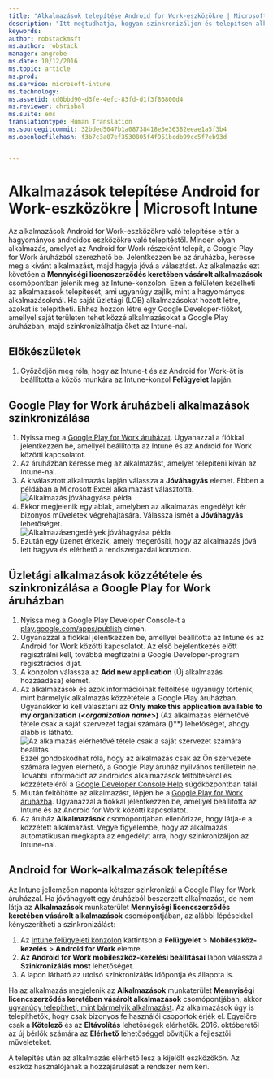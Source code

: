```yaml
---
title: "Alkalmazások telepítése Android for Work-eszközökre | Microsoft Intune"
description: "Itt megtudhatja, hogyan szinkronizáljon és telepítsen alkalmazásokat Android for Work-eszközökre a Google Play for Work áruházból."
keywords: 
author: robstackmsft
ms.author: robstack
manager: angrobe
ms.date: 10/12/2016
ms.topic: article
ms.prod: 
ms.service: microsoft-intune
ms.technology: 
ms.assetid: cd0bbd90-d3fe-4efc-83fd-d1f3f86800d4
ms.reviewer: chrisbal
ms.suite: ems
translationtype: Human Translation
ms.sourcegitcommit: 32bded5047b1a08738418e3e36382eeae1a5f3b4
ms.openlocfilehash: f3b7c3a07ef3530805f4f951bcdb99cc5f7eb93d


---
```


# Alkalmazások telepítése Android for Work-eszközökre | Microsoft Intune

Az alkalmazások Android for Work-eszközökre való telepítése eltér a hagyományos androidos eszközökre való telepítéstől. Minden olyan alkalmazás, amelyet az Android for Work részeként telepít, a Google Play for Work áruházból szerezhető be. Jelentkezzen be az áruházba, keresse meg a kívánt alkalmazást, majd hagyja jóvá a választást.
Az alkalmazás ezt követően a **Mennyiségi licencszerződés keretében vásárolt alkalmazások** csomópontban jelenik meg az Intune-konzolon. Ezen a felületen kezelheti az alkalmazások telepítését, ami ugyanúgy zajlik, mint a hagyományos alkalmazásoknál.
Ha saját üzletági (LOB) alkalmazásokat hozott létre, azokat is telepítheti. Ehhez hozzon létre egy Google Developer-fiókot, amellyel saját területen tehet közzé alkalmazásokat a Google Play áruházban, majd szinkronizálhatja őket az Intune-nal.

## Előkészületek

1. Győződjön meg róla, hogy az Intune-t és az Android for Work-öt is beállította a közös munkára az Intune-konzol **Felügyelet** lapján.

## Google Play for Work áruházbeli alkalmazások szinkronizálása


1. Nyissa meg a [Google Play for Work áruházat](https://play.google.com/work). Ugyanazzal a fiókkal jelentkezzen be, amellyel beállította az Intune és az Android for Work közötti kapcsolatot.
2. Az áruházban keresse meg az alkalmazást, amelyet telepíteni kíván az Intune-nal.
3. A kiválasztott alkalmazás lapján válassza a **Jóváhagyás** elemet. Ebben a példában a Microsoft Excel alkalmazást választotta.<br>
  ![Alkalmazás jóváhagyása példa](/intune/deploy-use/media/approve.png)
4. Ekkor megjelenik egy ablak, amelyben az alkalmazás engedélyt kér bizonyos műveletek végrehajtására. Válassza ismét a **Jóváhagyás** lehetőséget.<br>
  ![Alkalmazásengedélyek jóváhagyása példa](/intune/deploy-use/media/approve-app-permissions.png)
5. Ezután egy üzenet érkezik, amely megerősíti, hogy az alkalmazás jóvá lett hagyva és elérhető a rendszergazdai konzolon. 

## Üzletági alkalmazások közzététele és szinkronizálása a Google Play for Work áruházban 

1. Nyissa meg a Google Play Developer Console-t a [play.google.com/apps/publish](play.google.com/apps/publish) címen.
2. Ugyanazzal a fiókkal jelentkezzen be, amellyel beállította az Intune és az Android for Work közötti kapcsolatot. Az első bejelentkezés előtt regisztrálni kell, továbbá megfizetni a Google Developer-program regisztrációs díját.
3. A konzolon válassza az **Add new application** (Új alkalmazás hozzáadása) elemet.
4. Az alkalmazások és azok információinak feltöltése ugyanúgy történik, mint bármelyik alkalmazás közzététele a Google Play áruházban. Ugyanakkor ki kell választani az **Only make this application available to my organization (<*organization name*>)** (Az alkalmazás elérhetővé tétele csak a saját szervezet tagjai számára (<szervezet neve>)**) lehetőséget, ahogy alább is látható.<br>
  ![Az alkalmazás elérhetővé tétele csak a saját szervezet számára beállítás](/intune/deploy-use/media/restrict.png)<br>
Ezzel gondoskodhat róla, hogy az alkalmazás csak az Ön szervezete számára legyen elérhető, a Google Play áruház nyilvános területein ne.
További információt az androidos alkalmazások feltöltéséről és közzétételéről a [Google Developer Console Help](https://support.google.com/googleplay/android-developer/answer/113469) súgóközpontban talál.
5. Miután feltöltötte az alkalmazást, lépjen be a [Google Play for Work áruházba](https://play.google.com/work). Ugyanazzal a fiókkal jelentkezzen be, amellyel beállította az Intune és az Android for Work közötti kapcsolatot. 
6. Az áruház **Alkalmazások** csomópontjában ellenőrizze, hogy látja-e a közzétett alkalmazást. Vegye figyelembe, hogy az alkalmazás automatikusan megkapta az engedélyt arra, hogy szinkronizáljon az Intune-nal.

## Android for Work-alkalmazások telepítése

Az Intune jellemzően naponta kétszer szinkronizál a Google Play for Work áruházzal. Ha jóváhagyott egy áruházból beszerzett alkalmazást, de nem látja az **Alkalmazások** munkaterület **Mennyiségi licencszerződés keretében vásárolt alkalmazások** csomópontjában, az alábbi lépésekkel kényszerítheti a szinkronizálást:

1. Az [Intune felügyeleti konzolon](https://manage.microsoft.com) kattintson a **Felügyelet** > **Mobileszköz-kezelés** > **Android for Work** elemre.
2. **Az Android for Work mobileszköz-kezelési beállításai** lapon válassza a **Szinkronizálás most** lehetőséget.
3. A lapon látható az utolsó szinkronizálás időpontja és állapota is.

Ha az alkalmazás megjelenik az **Alkalmazások** munkaterület **Mennyiségi licencszerződés keretében vásárolt alkalmazások** csomópontjában, akkor [ugyanúgy telepítheti, mint bármelyik alkalmazást](deploy-apps-in-microsoft-intune.md). Az alkalmazások úgy is telepíthetők, hogy csak bizonyos felhasználói csoportok érjék el. Egyelőre csak a **Kötelező** és az **Eltávolítás** lehetőségek elérhetők. 2016. októberétől az új bérlők számára az **Elérhető** lehetőséggel bővítjük a fejlesztői műveleteket. 

A telepítés után az alkalmazás elérhető lesz a kijelölt eszközökön. Az eszköz használójának a hozzájárulását a rendszer nem kéri.



<!--HONumber=Oct16_HO2-->


